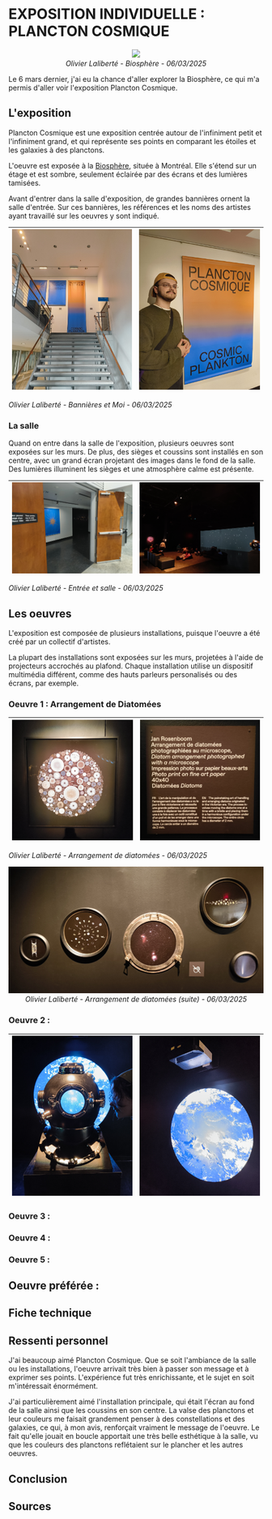 # EXPOSITION INDIVIDUELLE : PLANCTON COSMIQUE
<!--Image d'ensemble-->
<p align="center">
  <img src="./images/img_biosphere_ensemble.jpg" width="600px"><br>
  <i>Olivier Laliberté - Biosphère - 06/03/2025</i>
</p>

Le 6 mars dernier, j'ai eu la chance d'aller explorer la Biosphère, ce qui m'a permis d'aller voir l'exposition Plancton Cosmique. 

## L'exposition
Plancton Cosmique est une exposition centrée autour de l'infiniment petit et l'infiniment grand, et qui représente ses points en comparant les étoiles et les galaxies à des planctons. 

L'oeuvre est exposée à la [Biosphère](https://espacepourlavie.ca/en/biosphere), située à Montréal. Elle s'étend sur un étage et est sombre, seulement éclairée par des écrans et des lumières tamisées. 

Avant d'entrer dans la salle d'exposition, de grandes bannières ornent la salle d'entrée. Sur ces bannières, les références et les noms des artistes ayant travaillé sur les oeuvres y sont indiqué.

<!--Image des bannières + présence-->
![entrée](./images/bannieres_escaliers.jpg) | ![présence](./images/presence_oeuvre.jpg)
:-------------------------:|:-------------------------:

*Olivier Laliberté - Bannières et Moi - 06/03/2025*

### La salle
Quand on entre dans la salle de l'exposition, plusieurs oeuvres sont exposées sur les murs. De plus, des sièges et coussins sont installés en son centre, avec un grand écran projetant des images dans le fond de la salle. Des lumières illuminent les sièges et une atmosphère calme est présente.

<!--Image d'entrée + ensemble de la salle-->
![entrée](./images/entree_salle.jpg) | ![salle](./images/salle_vue_ensemble.jpg)
:-------------------------:|:-------------------------:

*Olivier Laliberté - Entrée et salle - 06/03/2025*

## Les oeuvres
<!-- Vue d'ensemble -> bullet list de toutes les installations -> ma preferee -->
L'exposition est composée de plusieurs installations, puisque l'oeuvre a été créé par un collectif d'artistes. <br>

La plupart des installations sont exposées sur les murs, projetées à l'aide de projecteurs accrochés au plafond. Chaque installation utilise un dispositif multimédia différent, comme des hauts parleurs personalisés ou des écrans, par exemple.

<!--Mur 1-->
### Oeuvre 1 : Arrangement de Diatomées

![installation](./images/arrangement_diatomees_installation.JPG) | ![fiche_presentation](./images/arrangement_diatomees_fiche_presentation.jpg)
:-------------------------:|:-------------------------:

*Olivier Laliberté - Arrangement de diatomées - 06/03/2025*

<p align="center">
  <img src="./images/arrangement_diatomees_installation_suite.jpg"><br>
  <i>Olivier Laliberté - Arrangement de diatomées (suite) - 06/03/2025</i>
</p>

### Oeuvre 2 : 

![installation](./images/memoire_des_abysses_installation.jpg) | ![installation_suite](./images/memoire_des_abysses_installation_suite.jpg)
:-------------------------:|:-------------------------:

<!--Mur central (projection avec ecran tactile)-->
### Oeuvre 3 : 
<!--Projection cercle avec ecran tactile-->

<!--Mur 3-->
### Oeuvre 4 : 
<!--Haut parleur weird-->


### Oeuvre 5 :
<!--Autre oeuvre...?-->


<!--Mur du fond-->
## Oeuvre préférée : 

## Fiche technique
<!--Fiche oeuvre preferee selon tp_tous_documentation-->

## Ressenti personnel
J'ai beaucoup aimé Plancton Cosmique. Que se soit l'ambiance de la salle ou les installations, l'oeuvre arrivait très bien à passer son message et à exprimer ses points. L'expérience fut très enrichissante, et le sujet en soit m'intéressait énormément. <br>

J'ai particulièrement aimé l'installation principale, qui était l'écran au fond de la salle ainsi que les coussins en son centre. La valse des planctons et leur couleurs me faisait grandement penser à des constellations et des galaxies, ce qui, à mon avis, renforçait vraiment le message de l'oeuvre. Le fait qu'elle jouait en boucle apportait une très belle esthétique à la salle, vu que les couleurs des planctons reflétaient sur le plancher et les autres oeuvres.

## Conclusion


## Sources 
